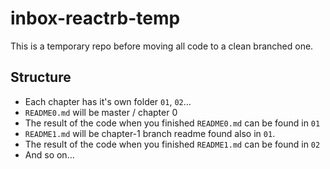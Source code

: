 # inbox-reactrb-temp

This is a temporary repo before moving all code to a clean branched one.

## Structure

+ Each chapter has it's own folder `01`, `02`…
+ `README0.md` will be master / chapter 0
+ The result of the code when you finished `README0.md` can be found in `01`
+ `README1.md` will be chapter-1 branch readme found also in `01`.
+ The result of the code when you finished `README1.md` can be found in `02`
+ And so on…
